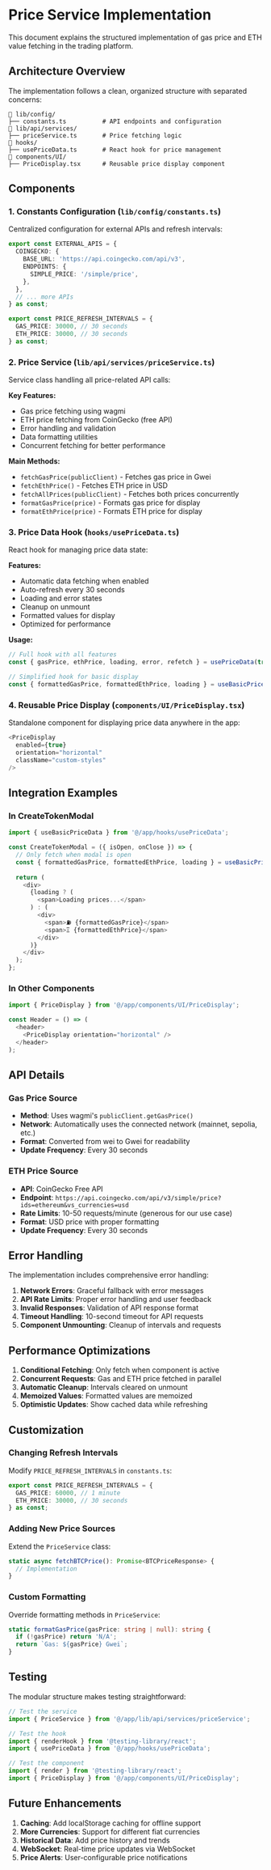 # Price Service Implementation

This document explains the structured implementation of gas price and ETH value fetching in the trading platform.

## Architecture Overview

The implementation follows a clean, organized structure with separated concerns:

```
📁 lib/config/
├── constants.ts          # API endpoints and configuration
📁 lib/api/services/
├── priceService.ts       # Price fetching logic
📁 hooks/
├── usePriceData.ts       # React hook for price management
📁 components/UI/
├── PriceDisplay.tsx      # Reusable price display component
```

## Components

### 1. Constants Configuration (`lib/config/constants.ts`)

Centralized configuration for external APIs and refresh intervals:

```typescript
export const EXTERNAL_APIS = {
  COINGECKO: {
    BASE_URL: 'https://api.coingecko.com/api/v3',
    ENDPOINTS: {
      SIMPLE_PRICE: '/simple/price',
    },
  },
  // ... more APIs
} as const;

export const PRICE_REFRESH_INTERVALS = {
  GAS_PRICE: 30000, // 30 seconds
  ETH_PRICE: 30000, // 30 seconds
} as const;
```

### 2. Price Service (`lib/api/services/priceService.ts`)

Service class handling all price-related API calls:

**Key Features:**
- Gas price fetching using wagmi
- ETH price fetching from CoinGecko (free API)
- Error handling and validation
- Data formatting utilities
- Concurrent fetching for better performance

**Main Methods:**
- `fetchGasPrice(publicClient)` - Fetches gas price in Gwei
- `fetchEthPrice()` - Fetches ETH price in USD
- `fetchAllPrices(publicClient)` - Fetches both prices concurrently
- `formatGasPrice(price)` - Formats gas price for display
- `formatEthPrice(price)` - Formats ETH price for display

### 3. Price Data Hook (`hooks/usePriceData.ts`)

React hook for managing price data state:

**Features:**
- Automatic data fetching when enabled
- Auto-refresh every 30 seconds
- Loading and error states
- Cleanup on unmount
- Formatted values for display
- Optimized for performance

**Usage:**
```typescript
// Full hook with all features
const { gasPrice, ethPrice, loading, error, refetch } = usePriceData(true);

// Simplified hook for basic display
const { formattedGasPrice, formattedEthPrice, loading } = useBasicPriceData(true);
```

### 4. Reusable Price Display (`components/UI/PriceDisplay.tsx`)

Standalone component for displaying price data anywhere in the app:

```typescript
<PriceDisplay 
  enabled={true}
  orientation="horizontal"
  className="custom-styles"
/>
```

## Integration Examples

### In CreateTokenModal

```typescript
import { useBasicPriceData } from '@/app/hooks/usePriceData';

const CreateTokenModal = ({ isOpen, onClose }) => {
  // Only fetch when modal is open
  const { formattedGasPrice, formattedEthPrice, loading } = useBasicPriceData(isOpen);
  
  return (
    <div>
      {loading ? (
        <span>Loading prices...</span>
      ) : (
        <div>
          <span>⛽ {formattedGasPrice}</span>
          <span>Ξ {formattedEthPrice}</span>
        </div>
      )}
    </div>
  );
};
```

### In Other Components

```typescript
import { PriceDisplay } from '@/app/components/UI/PriceDisplay';

const Header = () => (
  <header>
    <PriceDisplay orientation="horizontal" />
  </header>
);
```

## API Details

### Gas Price Source
- **Method**: Uses wagmi's `publicClient.getGasPrice()`
- **Network**: Automatically uses the connected network (mainnet, sepolia, etc.)
- **Format**: Converted from wei to Gwei for readability
- **Update Frequency**: Every 30 seconds

### ETH Price Source
- **API**: CoinGecko Free API
- **Endpoint**: `https://api.coingecko.com/api/v3/simple/price?ids=ethereum&vs_currencies=usd`
- **Rate Limits**: 10-50 requests/minute (generous for our use case)
- **Format**: USD price with proper formatting
- **Update Frequency**: Every 30 seconds

## Error Handling

The implementation includes comprehensive error handling:

1. **Network Errors**: Graceful fallback with error messages
2. **API Rate Limits**: Proper error handling and user feedback
3. **Invalid Responses**: Validation of API response format
4. **Timeout Handling**: 10-second timeout for API requests
5. **Component Unmounting**: Cleanup of intervals and requests

## Performance Optimizations

1. **Conditional Fetching**: Only fetch when component is active
2. **Concurrent Requests**: Gas and ETH price fetched in parallel
3. **Automatic Cleanup**: Intervals cleared on unmount
4. **Memoized Values**: Formatted values are memoized
5. **Optimistic Updates**: Show cached data while refreshing

## Customization

### Changing Refresh Intervals

Modify `PRICE_REFRESH_INTERVALS` in `constants.ts`:

```typescript
export const PRICE_REFRESH_INTERVALS = {
  GAS_PRICE: 60000, // 1 minute
  ETH_PRICE: 30000, // 30 seconds
} as const;
```

### Adding New Price Sources

Extend the `PriceService` class:

```typescript
static async fetchBTCPrice(): Promise<BTCPriceResponse> {
  // Implementation
}
```

### Custom Formatting

Override formatting methods in `PriceService`:

```typescript
static formatGasPrice(gasPrice: string | null): string {
  if (!gasPrice) return 'N/A';
  return `Gas: ${gasPrice} Gwei`;
}
```

## Testing

The modular structure makes testing straightforward:

```typescript
// Test the service
import { PriceService } from '@/app/lib/api/services/priceService';

// Test the hook
import { renderHook } from '@testing-library/react';
import { usePriceData } from '@/app/hooks/usePriceData';

// Test the component
import { render } from '@testing-library/react';
import { PriceDisplay } from '@/app/components/UI/PriceDisplay';
```

## Future Enhancements

1. **Caching**: Add localStorage caching for offline support
2. **More Currencies**: Support for different fiat currencies
3. **Historical Data**: Add price history and trends
4. **WebSocket**: Real-time price updates via WebSocket
5. **Price Alerts**: User-configurable price notifications

